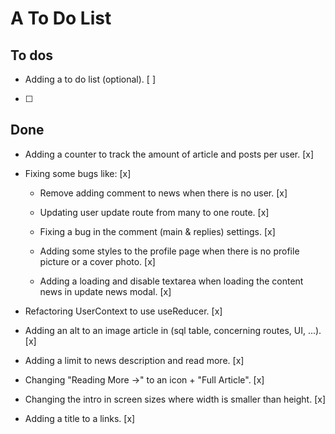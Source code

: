 # A To Do List

## To dos

- Adding a to do list (optional). [ ]

- [ ]

## Done

- Adding a counter to track the amount of article and posts per user. [x]

- Fixing some bugs like: [x]

  - Remove adding comment to news when there is no user. [x]

  - Updating user update route from many to one route. [x]

  - Fixing a bug in the comment (main & replies) settings. [x]

  - Adding some styles to the profile page when there is no profile picture or a cover photo. [x]

  - Adding a loading and disable textarea when loading the content news in update news modal. [x]

- Refactoring UserContext to use useReducer. [x]

- Adding an alt to an image article in (sql table, concerning routes, UI, ...). [x]

- Adding a limit to news description and read more. [x]

- Changing "Reading More ->" to an icon + "Full Article". [x]

- Changing the intro in screen sizes where width is smaller than height. [x]

- Adding a title to a links. [x]
